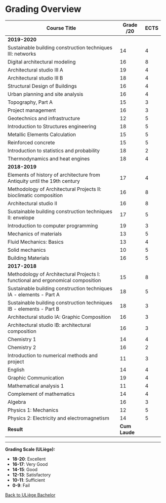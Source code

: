 # Grading Overview

| **Course Title**                                                                 | **Grade /20** | **ECTS** |
|----------------------------------------------------------------------------------|---------------|-------------|
| **2019-2020**                                                                    |               |             |
| Sustainable building construction techniques III: networks                        | 14            | 4           |
| Digital architectural modeling                                                    | 16            | 8           |
| Architectural studio III A                                                        | 19            | 4           |
| Architectural studio III B                                                        | 18            | 4           |
| Structural Design of Buildings                                                    | 16            | 4           |
| Urban planning and site analysis                                                  | 16            | 4           |
| Topography, Part A                                                                | 15            | 3           |
| Project management                                                                | 16            | 3           |
| Geotechnics and infrastructure                                                    | 12            | 5           |
| Introduction to Structures engineering                                            | 18            | 5           |
| Metallic Elements Calculation                                                     | 15            | 5           |
| Reinforced concrete                                                               | 15            | 5           |
| Introduction to statistics and probability                                        | 18            | 2           |
| Thermodynamics and heat engines                                                   | 18            | 4           |
| **2018-2019**                                                                    |               |             |
| Elements of history of architecture from Antiquity until the 19th century         | 17            | 4           |
| Methodology of Architectural Projects II: bioclimatic composition                 | 16            | 8           |
| Architectural studio II                                                           | 16            | 8           |
| Sustainable building construction techniques II: envelope                         | 17            | 5           |
| Introduction to computer programming                                              | 19            | 3           |
| Mechanics of materials                                                            | 13            | 5           |
| Fluid Mechanics: Basics                                                           | 13            | 4           |
| Solid mechanics                                                                   | 10            | 5           |
| Building Materials                                                                | 16            | 5           |
| **2017-2018**                                                                    |               |             |
| Methodology of Architectural Projects I: functional and ergonomical composition   | 15            | 8           |
| Sustainable building construction techniques IA - elements - Part A               | 18            | 5           |
| Sustainable building construction techniques IB - elements - Part B               | 18            | 3           |
| Architectural studio IA: Graphic Composition                                      | 16            | 3           |
| Architectural studio IB: architectural composition                                | 16            | 3           |
| Chemistry 1                                                                       | 14            | 4           |
| Chemistry 2                                                                       | 16            | 2           |
| Introduction to numerical methods and project                                     | 11            | 3           |
| English                                                                           | 14            | 4           |
| Graphic Communication                                                             | 19            | 4           |
| Mathematical analysis 1                                                           | 11            | 4           |
| Complement of mathematics                                                          | 14            | 4           |
| Algebra                                                                           | 16            | 3           |
| Physics 1: Mechanics                                                              | 12            | 5           |
| Physics 2: Electricity and electromagnetism                                        | 14            | 5           |
| **Result**                                                                       | **Cum Laude**  |             |

---

**Grading Scale (ULiège):**
- **18-20**: Excellent
- **16-17**: Very Good
- **14-15**: Good
- **12-13**: Satisfactory
- **10-11**: Sufficient
- **0-9**: Fail

[Back to ULiège Bachelor](../education/bachelor.md)